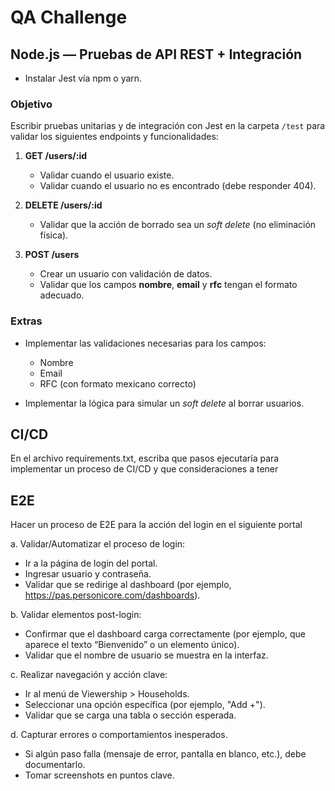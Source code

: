 # QA Challenge
## Node.js — Pruebas de API REST + Integración

- Instalar Jest vía npm o yarn.

### Objetivo

Escribir pruebas unitarias y de integración con Jest en la carpeta `/test` para validar los siguientes endpoints y funcionalidades:

1. **GET /users/:id**  
   - Validar cuando el usuario existe.  
   - Validar cuando el usuario no es encontrado (debe responder 404).

2. **DELETE /users/:id**  
   - Validar que la acción de borrado sea un *soft delete* (no eliminación física).

3. **POST /users**  
   - Crear un usuario con validación de datos.  
   - Validar que los campos **nombre**, **email** y **rfc** tengan el formato adecuado.

### Extras

- Implementar las validaciones necesarias para los campos:  
  - Nombre  
  - Email  
  - RFC (con formato mexicano correcto)

- Implementar la lógica para simular un *soft delete* al borrar usuarios.


##  CI/CD
En el archivo requirements.txt, escriba que pasos ejecutaría para implementar un proceso de CI/CD y que consideraciones a tener

##  E2E

Hacer un proceso de E2E para la acción del login en el siguiente portal

a. Validar/Automatizar el proceso de login:

- Ir a la página de login del portal.
- Ingresar usuario y contraseña.
- Validar que se redirige al dashboard (por ejemplo, https://pas.personicore.com/dashboards).

b. Validar elementos post-login:

- Confirmar que el dashboard carga correctamente (por ejemplo, que aparece el texto “Bienvenido” o un elemento único).
- Validar que el nombre de usuario se muestra en la interfaz.

c. Realizar navegación y acción clave:

- Ir al menú de Viewership > Households.
- Seleccionar una opción específica (por ejemplo, "Add +").
- Validar que se carga una tabla o sección esperada.

d. Capturar errores o comportamientos inesperados.

- Si algún paso falla (mensaje de error, pantalla en blanco, etc.), debe documentarlo.
- Tomar screenshots en puntos clave.
